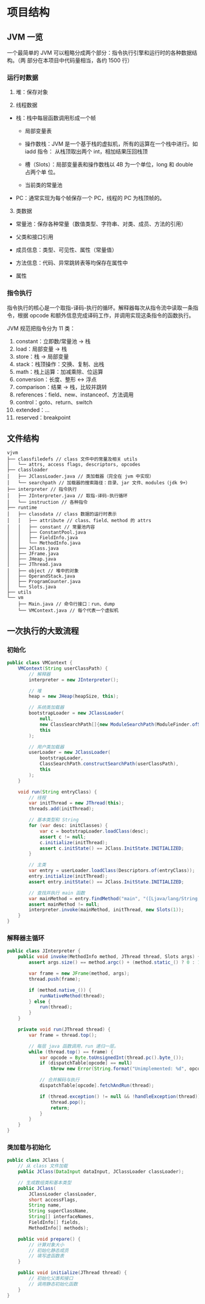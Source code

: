 # 项目结构

## JVM 一览

一个最简单的 JVM 可以粗略分成两个部分：指令执行引擎和运行时的各种数据结构。（两
部分在本项目中代码量相当，各约 1500 行）

### 运行时数据

1. 堆：保存对象

2. 线程数据

  - 栈：栈中每层函数调用形成一个帧

    - 局部变量表

    - 操作数栈：JVM 是一个基于栈的虚拟机，所有的运算在一个栈中进行。如 iadd 指令：
      从栈顶取出两个 int，相加结果压回栈顶

    - 槽（Slots）：局部变量表和操作数栈以 4B 为一个单位，long 和 double 占两个单
      位。

    - 当前类的常量池

  - PC：通常实现为每个帧保存一个 PC，线程的 PC 为栈顶帧的。

3. 类数据

  - 常量池：保存各种常量（数值类型、字符串、对类、成员、方法的引用）

  - 父类和接口引用

  - 成员信息：类型、可见性、属性（常量值）

  - 方法信息：代码、异常跳转表等均保存在属性中

  - 属性

### 指令执行

指令执行的核心是一个取指-译码-执行的循环。解释器每次从指令流中读取一条指令，根据
opcode 和额外信息完成译码工作，并调用实现这条指令的函数执行。

JVM 规范把指令分为 11 类：

1. constant：立即数/常量池 -> 栈
2. load：局部变量 -> 栈
3. store：栈 -> 局部变量
4. stack：栈顶操作：交换、复制、出栈
5. math：栈上运算：加减乘除、位运算
6. conversion：长度、整形 <-> 浮点
7. comparison：结果 -> 栈，比较并跳转
8. references：field、new、instanceof、方法调用
9. control：goto、return、switch
10. extended：...
11. reserved：breakpoint

## 文件结构

```
vjvm
├── classfiledefs // class 文件中的常量及相关 utils
│   └── attrs, access flags, descriptors, opcodes
├── classloader
│   ├── JClassLoader.java // 类加载器（完全在 jvm 中实现）
│   └── searchpath // 加载器的搜索路径：目录、jar 文件、modules（jdk 9+）
├── interpreter // 指令执行
│   ├── JInterpreter.java // 取指-译码-执行循环
│   └── instruction // 各种指令
├── runtime
│   ├── classdata // class 数据的运行时表示
│   │   ├── attribute // class、field、method 的 attrs
│   │   ├── constant // 常量池内容
│   │   ├── ConstantPool.java
│   │   ├── FieldInfo.java
│   │   └── MethodInfo.java
│   ├── JClass.java
│   ├── JFrame.java
│   ├── JHeap.java
│   ├── JThread.java
│   ├── object // 堆中的对象
│   ├── OperandStack.java
│   ├── ProgramCounter.java
│   └── Slots.java
├── utils
└── vm
    ├── Main.java // 命令行接口：run、dump
    └── VMContext.java // 每个代表一个虚拟机
```

## 一次执行的大致流程

### 初始化

```java
public class VMContext {
    VMContext(String userClassPath) {
        // 解释器
        interpreter = new JInterpreter();

        // 堆
        heap = new JHeap(heapSize, this);

        // 系统类加载器
        bootstrapLoader = new JClassLoader(
            null,
            new ClassSearchPath[]{new ModuleSearchPath(ModuleFinder.ofSystem())},
            this
        );

        // 用户类加载器
        userLoader = new JClassLoader(
            bootstrapLoader,
            ClassSearchPath.constructSearchPath(userClassPath),
            this
        );
    }

    void run(String entryClass) {
        // 线程
        var initThread = new JThread(this);
        threads.add(initThread);

        // 基本类型和 String
        for (var desc: initClasses) {
            var c = bootstrapLoader.loadClass(desc);
            assert c != null;
            c.initialize(initThread);
            assert c.initState() == JClass.InitState.INITIALIZED;
        }

        // 主类
        var entry = userLoader.loadClass(Descriptors.of(entryClass));
        entry.initialize(initThread);
        assert entry.initState() == JClass.InitState.INITIALIZED;

        // 查找并执行 main 函数
        var mainMethod = entry.findMethod("main", "([Ljava/lang/String;)V", true);
        assert mainMethod != null;
        interpreter.invoke(mainMethod, initThread, new Slots(1));
    }
}
```

### 解释器主循环

```java
public class JInterpreter {
    public void invoke(MethodInfo method, JThread thread, Slots args) {
        assert args.size() == method.argc() + (method.static_() ? 0 : 1);

        var frame = new JFrame(method, args);
        thread.push(frame);

        if (method.native_()) {
            runNativeMethod(thread);
        } else {
            run(thread);
        }
    }

    private void run(JThread thread) {
        var frame = thread.top();

        // 每层 java 函数调用，run 递归一层。
        while (thread.top() == frame) {
            var opcode = Byte.toUnsignedInt(thread.pc().byte_());
            if (dispatchTable[opcode] == null)
                throw new Error(String.format("Unimplemented: %d", opcode));

            // 合并解码与执行
            dispatchTable[opcode].fetchAndRun(thread);

            if (thread.exception() != null && !handleException(thread)) {
                thread.pop();
                return;
            }
        }
    }
}
```

### 类加载与初始化

```java
public class JClass {
    // 从 class 文件加载
    public JClass(DataInput dataInput, JClassLoader classLoader);

    // 生成数组类和基本类型
    public JClass(
        JClassLoader classLoader,
        short accessFlags,
        String name,
        String superClassName,
        String[] interfaceNames,
        FieldInfo[] fields,
        MethodInfo[] methods);

    public void prepare() {
        // 计算对象大小
        // 初始化静态成员
        // 填写虚函数表
    }

    public void initialize(JThread thread) {
        // 初始化父类和接口
        // 调用静态初始化函数
    }
}
```

